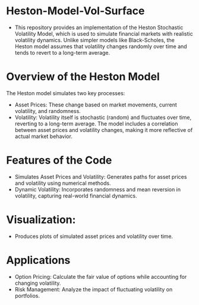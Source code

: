 # Heston-Model-Vol-Surface

- This repository provides an implementation of the Heston Stochastic Volatility Model, which is used to simulate financial markets with realistic volatility dynamics. Unlike simpler models like Black-Scholes, the Heston model assumes that volatility changes randomly over time and tends to revert to a long-term average.

# Overview of the Heston Model
The Heston model simulates two key processes:

- Asset Prices: These change based on market movements, current volatility, and randomness.
- Volatility: Volatility itself is stochastic (random) and fluctuates over time, reverting to a long-term average.
The model includes a correlation between asset prices and volatility changes, making it more reflective of actual market behavior.

# Features of the Code
- Simulates Asset Prices and Volatility: Generates paths for asset prices and volatility using numerical methods.
- Dynamic Volatility: Incorporates randomness and mean reversion in volatility, capturing real-world financial dynamics.

# Visualization: 
- Produces plots of simulated asset prices and volatility over time.

# Applications
- Option Pricing: Calculate the fair value of options while accounting for changing volatility.
- Risk Management: Analyze the impact of fluctuating volatility on portfolios.
